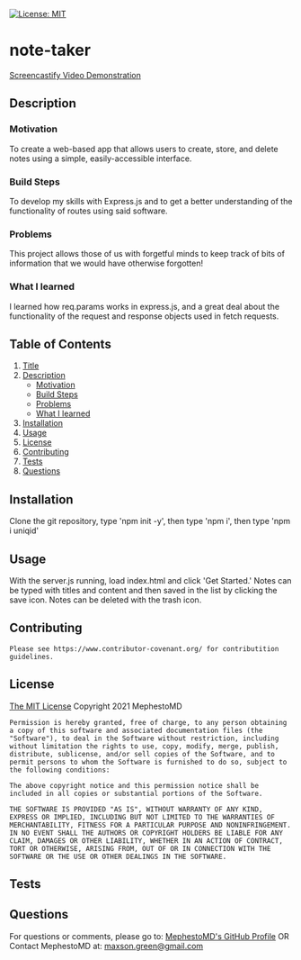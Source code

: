 [![License: MIT](https://img.shields.io/badge/License-MIT-yellow.svg)](https://opensource.org/licenses/MIT)
  
  # <a name = "Title">note-taker</a>
  <a href = "https://drive.google.com/file/d/1HdfRzSnl2AniHa7n9MdE-p3G4hOXBn0r/view"> Screencastify Video Demonstration </a>
  
  ## <a name = "Description">Description</a>
  
  ### <a name = "subMotivation">Motivation</a>

  To create a web-based app that allows users to create, store, and delete notes using a simple, easily-accessible interface.
  
  ### <a name = "subBuild">Build Steps</a>

  To develop my skills with Express.js and to get a better understanding of the functionality of routes using said software.
  
  ### <a name = subProblems>Problems</a>

  This project allows those of us with forgetful minds to keep track of bits of information that we would have otherwise forgotten!
  
  ### <a name = "subLearned">What I learned</a>

  I learned how req.params works in express.js, and a great deal about the functionality of the request and response objects used in fetch requests.
  
  ## Table of Contents
  
  1. [Title](#Title)
  2. [Description](#Description)
      * [Motivation](#subMotivation)
      * [Build Steps](#subBuild)
      * [Problems](#subProblems)
      * [What I learned](#subLearned)
  3. [Installation](#Installation)
  4. [Usage](#Usage)
  5. [License](#License)
  6. [Contributing](#Contributing)
  7. [Tests](#Tests)
  8. [Questions](#Questions)
  
  ## <a name = "Installation">Installation</a>

  Clone the git repository, type 'npm init -y', then type 'npm i', then type 'npm i uniqid'
  
  ## <a name = "Usage">Usage</a>

  With the server.js running, load index.html and click 'Get Started.' Notes can be typed with titles and content and then saved in the list by clicking the save icon. Notes can be deleted with the trash icon.

  ## <a name = "Contributing">Contributing</a>

    Please see https://www.contributor-covenant.org/ for contributition guidelines.

  ## <a name = "License">License</a>

  <a href = "https://opensource.org/licenses/MIT">The MIT License</a>
  Copyright 2021 MephestoMD

    Permission is hereby granted, free of charge, to any person obtaining a copy of this software and associated documentation files (the "Software"), to deal in the Software without restriction, including without limitation the rights to use, copy, modify, merge, publish, distribute, sublicense, and/or sell copies of the Software, and to permit persons to whom the Software is furnished to do so, subject to the following conditions:
    
    The above copyright notice and this permission notice shall be included in all copies or substantial portions of the Software.

    THE SOFTWARE IS PROVIDED "AS IS", WITHOUT WARRANTY OF ANY KIND, EXPRESS OR IMPLIED, INCLUDING BUT NOT LIMITED TO THE WARRANTIES OF MERCHANTABILITY, FITNESS FOR A PARTICULAR PURPOSE AND NONINFRINGEMENT. IN NO EVENT SHALL THE AUTHORS OR COPYRIGHT HOLDERS BE LIABLE FOR ANY CLAIM, DAMAGES OR OTHER LIABILITY, WHETHER IN AN ACTION OF CONTRACT, TORT OR OTHERWISE, ARISING FROM, OUT OF OR IN CONNECTION WITH THE SOFTWARE OR THE USE OR OTHER DEALINGS IN THE SOFTWARE.
  

  ## <a name = "Tests">Tests</a>

  

  ## <a name = "Questions">Questions</a>

  For questions or comments, please go to:
  <a href = "https://github.com/MephestoMD">MephestoMD's GitHub Profile</a>
  OR
  Contact MephestoMD at:
  [maxson.green@gmail.com](mailto:maxson.green@gmail.com)